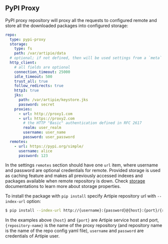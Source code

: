## PyPI Proxy

PyPI proxy repository will proxy all the requests to configured remote and store all the downloaded
packages into configured storage:
```yaml
repo:
  type: pypi-proxy
  storage:
    type: fs
    path: /var/artipie/data
  # optional; if not defined, then will be used settings from a `meta` config
  http_client:
    # all fields are optional
    connection_timeout: 25000
    idle_timeout: 500
    trust_all: true
    follow_redirects: true
    http3: true
    jks:
      path: /var/artipie/keystore.jks
      password: secret
    proxies:
      - url: http://proxy1.com
      - url: https://proxy2.com
        # the HTTP "Basic" authentication defined in RFC 2617
        realm: user_realm
        username: user_name
        password: user_password
  remotes:
    - url: https://pypi.org/simple/
      username: alice
      password: 123
```
In the settings `remotes` section should have one `url` item, where
username and password are optional credentials for remote. Provided storage is used as caching feature and 
makes all previously accessed indexes and packages available when remote repository is down.
Check [storage](./Configuration-Storage) documentations to learn more about storage properties.

To install the package with `pip install` specify Artipie repository url with `--index-url` option:

```bash
$ pip install --index-url http://{username}:{password}@{host}:{port}/{repository-name} my-project
```

In the examples above `{host}` and `{port}` are Artipie service host and port, `{repository-name}`
is the name of the proxy repository (and repository name is the name of the repo config yaml file),
`username` and `password` are credentials of Artipie user.

